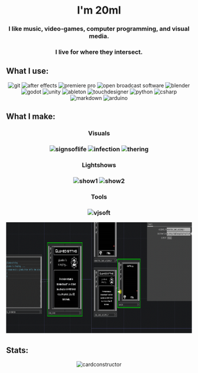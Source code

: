 <h1 align="center">I'm 20ml</h1>
<h3 align="center">I like music, video-games, computer programming, and visual media.</h3>
<h3 align="center">I live for where they intersect.</h3>

<h2 align="left">What I use:</h2>
<p align="center">
  <img alt="git" width="60" height="60" src="https://cdn.jsdelivr.net/gh/devicons/devicon/icons/git/git-plain.svg" />
  <img alt="after effects" width="60" height="60" src="https://cdn.jsdelivr.net/gh/devicons/devicon/icons/aftereffects/aftereffects-original.svg" />
  <img alt="premiere pro" width="60" height="60" src="https://cdn.jsdelivr.net/gh/devicons/devicon/icons/premierepro/premierepro-original.svg" />
  <img alt="open broadcast software" width="60" height="60" src="https://github.com/detain/svg-logos/blob/master/svg/o/obs-2.svg" />
  <img alt="blender" width="60" height="60" src="https://cdn.jsdelivr.net/gh/devicons/devicon/icons/blender/blender-original.svg" />
  <img alt="godot" width="60" height="60" src="https://cdn.jsdelivr.net/gh/devicons/devicon/icons/godot/godot-original.svg" />
  <img alt="unity" width="60" height="60" src="https://www.vectorlogo.zone/logos/unity3d/unity3d-icon.svg" />
  <img alt="ableton" width="60" height="60" src="https://user-images.githubusercontent.com/107726700/197351477-af299be2-0aa7-4780-b158-0c1de2495734.svg" />
  <img alt="touchdesigner" width="60" height="60" src="https://scottallen.ws/wp-content/uploads/2020/03/9269_normal_1500082919_Icon.jpg" />
  <img alt="python" width="60" height="60" src="https://cdn.jsdelivr.net/gh/devicons/devicon/icons/python/python-original.svg" />
  <img alt="csharp" width="60" height="60" src="https://cdn.jsdelivr.net/gh/devicons/devicon/icons/csharp/csharp-plain.svg" />
  <img alt="markdown" width="60" height="60" src="https://cdn.jsdelivr.net/gh/devicons/devicon/icons/markdown/markdown-original.svg" />
  <img alt="arduino" width="60" height="60" src="https://cdn.jsdelivr.net/gh/devicons/devicon/icons/arduino/arduino-original.svg" />
</p>
  
<h2 align="left">What I make:</h2>
<h3 align="center">Visuals<h3>
<p align="center">
  <img src="https://github.com/20milliliter/20milliliter/blob/main/media/Signs%20of%20Life.gif" alt="signsoflife" width="250" height="250"/>
  <img src="https://github.com/20milliliter/20milliliter/blob/main/media/infection.gif" alt="infection" width="250" height="250"/>
  <img src="https://github.com/20milliliter/20milliliter/blob/main/media/thering.gif" alt="thering" width="250" height="250"/>
</p>

<h3 align="center">Lightshows<h3>
<p align="center">
  <img src="https://github.com/20milliliter/20milliliter/blob/main/media/show1.gif" alt="show1" width="400" height="275"/>
  <img src="https://github.com/20milliliter/20milliliter/blob/main/media/show2.gif" alt="show2" width="400" height="275"/>
</p>
<h3 align="center">Tools<h3>
<p align="center">
<img src="https://github.com/20milliliter/20milliliter/blob/main/media/vjsoftware.gif" alt="vjsoft" width="700" height="400"/>
</p>
<p align="center">
<img src="https://github.com/20milliliter/20milliliter/blob/main/media/cardconstructor.gif" alt="cardconstructor" width="875" height="300"/>
</p>

<h2 align="left">Stats:</h2>
<p align="center">
<img src="https://github-readme-stats.vercel.app/api?username=20milliliter&show_icons=true&theme=dark" alt="cardconstructor"/>
</p>
